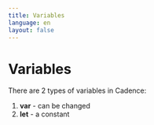 ```yaml
---
title: Variables
language: en
layout: false
---
```


<script>
		import CodeBlock from '$lib/components/codeblock/CodeBlock.svelte'
</script>

<CodeBlock
codeBlockTitle="{`Cadence`}"
codeStyle="{`js`}"
code="{`
         pub contract Variables {
            pub var num1: Int
            pub let num2: Int
            init() {
               self.number1 = 1
               self.number1 = 2 // good
               self.number2 = 1
               self.number2 = 2 // not allowed
            }
         }`
}"
/>

# Variables

There are 2 types of variables in Cadence:

1. **var** - can be changed
2. **let** - a constant
